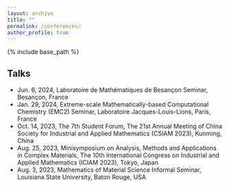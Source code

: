 ```yaml
---
layout: archive
title: ""
permalink: /conferences/
author_profile: true
---
```


{% include base_path %}

## Talks
* Jun. 6, 2024, Laboratoire de Mathématiques de Besançon Seminar, Besançon, France
* Jan. 29, 2024, Extreme-scale Mathematically-based Computational Chemistry (EMC2) Seminar, Laboratoire Jacques-Louis-Lions, Paris, France 
*	Oct. 14, 2023, The 7th Student Forum, The 21st Annual Meeting of China Society for Industrial and Applied Mathematics (CSIAM 2023), Kunming, China
*	Aug. 25, 2023, Minisymposium on Analysis, Methods and Applications in Complex Materials, The 10th International Congress on Industrial and Applied Mathematics (ICIAM 2023), Tokyo, Japan
*	Aug. 3, 2023, Mathematics of Material Science Informal Seminar, Louisiana State University, Baton Rouge, USA
